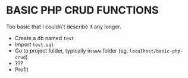 BASIC PHP CRUD FUNCTIONS
========================

Too basic that I couldn't describe it any longer.

- Create a db named `test`
- Import `test.sql`
- Go to project folder, typically in `www` folder (eg. `localhost/basic-php-crud`)
- ???
- Profit
